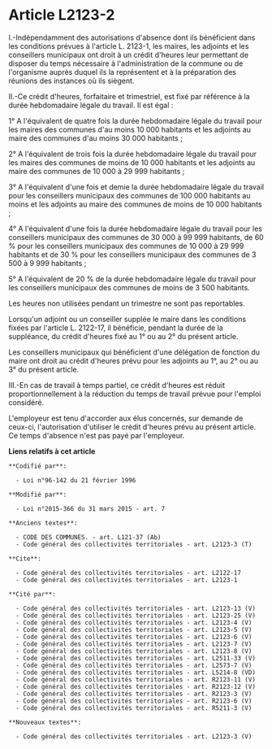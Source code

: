 # Article L2123-2

I.-Indépendamment des autorisations d'absence dont ils bénéficient dans les conditions prévues à l'article L. 2123-1, les
maires, les adjoints et les conseillers municipaux ont droit à un crédit d'heures leur permettant de disposer du temps
nécessaire à l'administration de la commune ou de l'organisme auprès duquel ils la représentent et à la préparation des
réunions des instances où ils siègent. 

II.-Ce crédit d'heures, forfaitaire et trimestriel, est fixé par référence à la durée hebdomadaire légale du travail. Il est
égal : 

1° A l'équivalent de quatre fois la durée hebdomadaire légale du travail pour les maires des communes d'au moins 10 000
habitants et les adjoints au maire des communes d'au moins 30 000 habitants ; 

2° A l'équivalent de trois fois la durée hebdomadaire légale du travail pour les maires des communes de moins de 10 000
habitants et les adjoints au maire des communes de 10 000 à 29 999 habitants ; 

3° A l'équivalent d'une fois et demie la durée hebdomadaire légale du travail pour les conseillers municipaux des communes de
100 000 habitants au moins et les adjoints au maire des communes de moins de 10 000 habitants ; 

4° A l'équivalent d'une fois la durée hebdomadaire légale du travail pour les conseillers municipaux des communes de 30 000 à
99 999 habitants, de 60 % pour les conseillers municipaux des communes de 10 000 à 29 999 habitants et de 30 % pour les
conseillers municipaux des communes de 3 500 à 9 999 habitants ;

5° A l'équivalent de 20 % de la durée hebdomadaire légale du travail pour les conseillers municipaux des communes de moins de
3 500 habitants.  

Les heures non utilisées pendant un trimestre ne sont pas reportables. 

Lorsqu'un adjoint ou un conseiller supplée le maire dans les conditions fixées par l'article L. 2122-17, il bénéficie,
pendant la durée de la suppléance, du crédit d'heures fixé au 1° ou au 2° du présent article. 

Les conseillers municipaux qui bénéficient d'une délégation de fonction du maire ont droit au crédit d'heures prévu pour les
adjoints au 1°, au 2° ou au 3° du présent article. 

III.-En cas de travail à temps partiel, ce crédit d'heures est réduit proportionnellement à la réduction du temps de travail
prévue pour l'emploi considéré.

L'employeur est tenu d'accorder aux élus concernés, sur demande de ceux-ci, l'autorisation d'utiliser le crédit d'heures
prévu au présent article. Ce temps d'absence n'est pas payé par l'employeur.

**Liens relatifs à cet article**

	**Codifié par**:

	  - Loi n°96-142 du 21 février 1996

	**Modifié par**:

	  - Loi n°2015-366 du 31 mars 2015 - art. 7

	**Anciens textes**:

	  - CODE DES COMMUNES. - art. L121-37 (Ab)
	  - Code général des collectivités territoriales - art. L2123-3 (T)

	**Cite**:

	  - Code général des collectivités territoriales - art. L2122-17
	  - Code général des collectivités territoriales - art. L2123-1

	**Cité par**:

	  - Code général des collectivités territoriales - art. L2123-13 (V)
	  - Code général des collectivités territoriales - art. L2123-25 (V)
	  - Code général des collectivités territoriales - art. L2123-4 (V)
	  - Code général des collectivités territoriales - art. L2123-5 (V)
	  - Code général des collectivités territoriales - art. L2123-6 (V)
	  - Code général des collectivités territoriales - art. L2123-7 (V)
	  - Code général des collectivités territoriales - art. L2123-8 (V)
	  - Code général des collectivités territoriales - art. L2511-33 (V)
	  - Code général des collectivités territoriales - art. L2573-7 (V)
	  - Code général des collectivités territoriales - art. L5214-8 (VD)
	  - Code général des collectivités territoriales - art. R2123-11 (V)
	  - Code général des collectivités territoriales - art. R2123-12 (V)
	  - Code général des collectivités territoriales - art. R2123-3 (V)
	  - Code général des collectivités territoriales - art. R2123-6 (V)
	  - Code général des collectivités territoriales - art. R5211-3 (V)

	**Nouveaux textes**:

	  - Code général des collectivités territoriales - art. L2123-3 (V)
